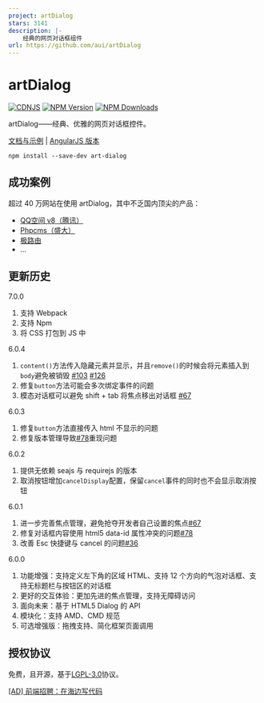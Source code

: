 ```yaml
---
project: artDialog
stars: 3141
description: |-
    经典的网页对话框组件
url: https://github.com/aui/artDialog
---
```


#	artDialog

[![CDNJS](https://img.shields.io/cdnjs/v/artDialog.svg)](https://cdnjs.com/libraries/artDialog)
[![NPM Version](https://img.shields.io/npm/v/art-dialog.svg)](https://npmjs.org/package/art-dialog)
[![NPM Downloads](https://img.shields.io/npm/dm/art-dialog.svg)](https://npmjs.org/package/art-dialog)

artDialog——经典、优雅的网页对话框控件。

[文档与示例](http://aui.github.io/artDialog/doc/index.html) | [AngularJS 版本](https://github.com/aui/angular-popups)

```
npm install --save-dev art-dialog
```

##	成功案例

超过 40 万网站在使用 artDialog，其中不乏国内顶尖的产品：

*	[QQ空间 v8（腾讯）](http://qzone.qq.com)
*	[Phpcms（盛大）](http://www.phpcms.cn)
*	[极路由](http://www.hiwifi.com)
*	...

##	更新历史

7.0.0

1. 支持 Webpack
2. 支持 Npm
2. 将 CSS 打包到 JS 中

6.0.4

1. ``content()``方法传入隐藏元素并显示，并且``remove()``的时候会将元素插入到``body``避免被销毁 [#103](https://github.com/aui/artDialog/issues/103) [#126](https://github.com/aui/artDialog/issues/126)
2. 修复``button``方法可能会多次绑定事件的问题
3. 模态对话框可以避免 shift + tab 将焦点移出对话框 [#67](https://github.com/aui/artDialog/issues/67)

6.0.3

1. 修复``button``方法直接传入 html 不显示的问题
2. 修复版本管理导致[#78](https://github.com/aui/artDialog/issues/78)重现问题

6.0.2

1. 提供无依赖 seajs 与 requirejs 的版本
2. 取消按钮增加``cancelDisplay``配置，保留``cancel``事件的同时也不会显示取消按钮

6.0.1

1. 进一步完善焦点管理，避免抢夺开发者自己设置的焦点[#67](https://github.com/aui/artDialog/issues/67)
2. 修复对话框内容使用 html5 data-id 属性冲突的问题[#78](https://github.com/aui/artDialog/issues/78)
3. 改善 Esc 快捷键与 cancel 的问题[#36](https://github.com/aui/artDialog/issues/36)

6.0.0

1. 功能增强：支持定义左下角的区域 HTML、支持 12 个方向的气泡对话框、支持无标题栏与按钮区的对话框
2. 更好的交互体验：更加先进的焦点管理，支持无障碍访问
3. 面向未来：基于 HTML5 Dialog 的 API
4. 模块化：支持 AMD、CMD 规范
5. 可选增强版：拖拽支持、简化框架页面调用

##	授权协议

免费，且开源，基于[LGPL-3.0](./LICENSE.md)协议。

[\[AD\] 前端招聘：在海边写代码](https://juejin.im/post/5a2651d06fb9a0451c3a40ad)

